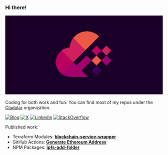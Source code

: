 ### Hi there!

![Itay Podhajcer's GitHub Social Cover](./github-social-preview-shape-only.png)

Coding for both work and fun. You can find most of my repos under the [Cladular](https://github.com/cladular) organization.

[![Blog](https://img.shields.io/badge/itaypodhajcer-000000?style=for-the-badge&logo=medium&logoColor=white)](https://www.itaypodhajcer.com)
[![X](https://img.shields.io/badge/itaypodhajcer-000000?style=for-the-badge&logo=X&logoColor=white)](https://twitter.com/ItayPodhajcer)
[![Linkedin](https://img.shields.io/badge/itaypodhajcer-0A66C2?style=for-the-badge&logo=linkedin&logoColor=white)](https://www.linkedin.com/in/itaypodhajcer)
[![StackOverflow](https://img.shields.io/badge/itay--podhajcer-F58025?style=for-the-badge&logo=stackoverflow&logoColor=white)](https://stackoverflow.com/users/6565271/itay-podhajcer)

Published work:

- Terraform Modules: **[blockchain-service-wrapper](https://registry.terraform.io/modules/cladular/blockchain-service-wrapper/azurerm/latest)**
- GitHub Actions: **[Generate Ethereum Address](https://github.com/marketplace/actions/generate-ethereum-address)**
- NPM Packages: **[ipfs-add-folder](https://www.npmjs.com/package/ipfs-add-folder)**


